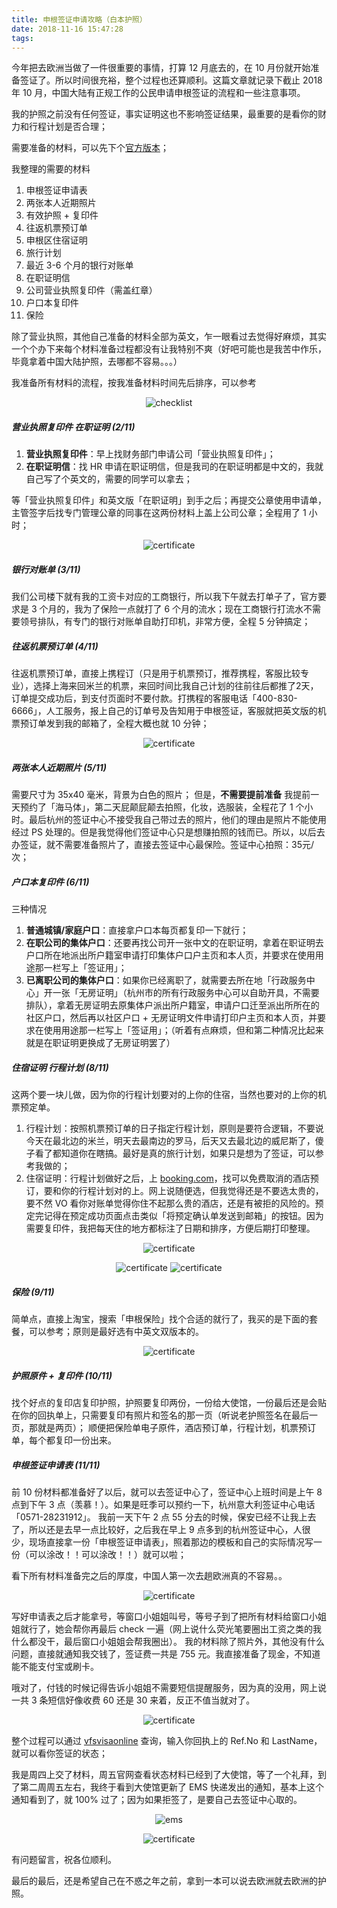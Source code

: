 ```yaml
---
title: 申根签证申请攻略（白本护照）
date: 2018-11-16 15:47:28
tags: 
---
```


今年把去欧洲当做了一件很重要的事情，打算 12 月底去的，在 10 月份就开始准备签证了。所以时间很充裕，整个过程也还算顺利。这篇文章就记录下截止 2018 年 10 月，中国大陆有正规工作的公民申请申根签证的流程和一些注意事项。

我的护照之前没有任何签证，事实证明这也不影响签证结果，最重要的是看你的财力和行程计划是否合理；

需要准备的材料，可以先下个[官方版本](http://www.vfsglobal.cn/italy/china/Shanghai/chinese/pdf/Checklist-for-Tourism.pdf)；

我整理的需要的材料
1. 申根签证申请表
2. 两张本人近期照片
3. 有效护照 + 复印件
4. 往返机票预订单
5. 申根区住宿证明
6. 旅行计划
7. 最近 3-6 个月的银行对账单
8. 在职证明信
9. 公司营业执照复印件（需盖红章）
10. 户口本复印件
11. 保险

<!--more-->

除了营业执照，其他自己准备的材料全部为英文，乍一眼看过去觉得好麻烦，其实一个个办下来每个材料准备过程都没有让我特别不爽（好吧可能也是我苦中作乐，毕竟拿着中国大陆护照，去哪都不容易。。。）

我准备所有材料的流程，按我准备材料时间先后排序，可以参考

<div align=center>

![checklist](https://timeline229-image.oss-cn-hangzhou.aliyuncs.com/schengen-checklist/checklist.png)

</div>

##### 营业执照复印件 在职证明 (2/11)
1. **营业执照复印件**：早上找财务部门申请公司「营业执照复印件」；
2. **在职证明信**：找 HR 申请在职证明信，但是我司的在职证明都是中文的，我就自己写了个英文的，需要的同学可以拿去；

等「营业执照复印件」和英文版「在职证明」到手之后；再提交公章使用申请单，主管签字后找专门管理公章的同事在这两份材料上盖上公司公章；全程用了 1 小时；

<div align=center>

![certificate](https://timeline229-image.oss-cn-hangzhou.aliyuncs.com/schengen-checklist/certificate.png)

</div>

##### 银行对账单 (3/11)
我们公司楼下就有我的工资卡对应的工商银行，所以我下午就去打单子了，官方要求是 3 个月的，我为了保险一点就打了 6 个月的流水；现在工商银行打流水不需要领号排队，有专门的银行对账单自助打印机，非常方便，全程 5 分钟搞定；

##### 往返机票预订单 (4/11)
往返机票预订单，直接上携程订（只是用于机票预订，推荐携程，客服比较专业），选择上海来回米兰的机票，来回时间比我自己计划的往前往后都推了2天，订单提交成功后，到支付页面时不要付款。打携程的客服电话「400-830-6666」，人工服务，报上自己的订单号及告知用于申根签证，客服就把英文版的机票预订单发到我的邮箱了，全程大概也就 10 分钟；

<div align=center>

![certificate](https://timeline229-image.oss-cn-hangzhou.aliyuncs.com/schengen-checklist/flight-reservation.png)

</div>

##### 两张本人近期照片 (5/11)
需要尺寸为 35x40 毫米，背景为白色的照片；
但是，**不需要提前准备** 
我提前一天预约了「海马体」，第二天屁颠屁颠去拍照，化妆，选服装，全程花了 1 个小时。最后杭州的签证中心不接受我自己带过去的照片，他们的理由是照片不能使用经过 PS 处理的。但是我觉得他们签证中心只是想赚拍照的钱而已。所以，以后去办签证，就不需要准备照片了，直接去签证中心最保险。签证中心拍照：35元/次；

##### 户口本复印件 (6/11)
三种情况
1. **普通城镇/家庭户口**：直接拿户口本每页都复印一下就行；
2. **在职公司的集体户口**：还要再找公司开一张中文的在职证明，拿着在职证明去户口所在地派出所户籍室申请打印集体户口户主页和本人页，并要求在使用用途那一栏写上「签证用」；
3. **已离职公司的集体户口**：如果你已经离职了，就需要去所在地「行政服务中心」开一张「无房证明」（杭州市的所有行政服务中心可以自助开具，不需要排队），拿着无房证明去原集体户派出所户籍室，申请户口迁至派出所所在的社区户口，然后再以社区户口 + 无房证明文件申请打印户主页和本人页，并要求在使用用途那一栏写上「签证用」；（听着有点麻烦，但和第二种情况比起来就是在职证明更换成了无房证明罢了）

##### 住宿证明 行程计划 (8/11)
这两个要一块儿做，因为你的行程计划要对的上你的住宿，当然也要对的上你的机票预定单。
1. 行程计划：按照机票预订单的日子指定行程计划，原则是要符合逻辑，不要说今天在最北边的米兰，明天去最南边的罗马，后天又去最北边的威尼斯了，傻子看了都知道你在瞎搞。最好是真的旅行计划，如果只是想为了签证，可以参考我做的；
2. 住宿证明：行程计划做好之后，上 [booking.com](https://www.booking.com/index.zh-cn.html)，找可以免费取消的酒店预订，要和你的行程计划对的上。网上说随便选，但我觉得还是不要选太贵的，要不然 VO 看你对账单觉得你住不起那么贵的酒店，还是有被拒的风险的。预定完记得在预定成功页面点击类似「将预定确认单发送到邮箱」的按钮。因为需要复印件，我把每天住的地方都标注了日期和排序，方便后期打印整理。

<div align=center>

![certificate](https://timeline229-image.oss-cn-hangzhou.aliyuncs.com/schengen-checklist/ltinerary.png)

</div>

<div align=center>

![certificate](https://timeline229-image.oss-cn-hangzhou.aliyuncs.com/schengen-checklist/booking-confirmation1.png)
![certificate](https://timeline229-image.oss-cn-hangzhou.aliyuncs.com/schengen-checklist/booking-confirmation2.png)

</div>

##### 保险 (9/11)
简单点，直接上淘宝，搜索「申根保险」找个合适的就行了，我买的是下面的套餐，可以参考；原则是最好选有中英文双版本的。

<div align=center>

![certificate](https://timeline229-image.oss-cn-hangzhou.aliyuncs.com/schengen-checklist/Insurance.png)

</div>

##### 护照原件 + 复印件 (10/11)
找个好点的复印店复印护照，护照要复印两份，一份给大使馆，一份最后还是会贴在你的回执单上，只需要复印有照片和签名的那一页（听说老护照签名在最后一页，那就是两页）；
顺便把保险单电子原件，酒店预订单，行程计划，机票预订单，每个都复印一份出来。

##### 申根签证申请表 (11/11)
前 10 份材料都准备好了以后，就可以去签证中心了，签证中心上班时间是上午 8 点到下午 3 点（羡慕！）。如果是旺季可以预约一下，杭州意大利签证中心电话「0571-28231912」。
我前一天下午 2 点 55 分去的时候，保安已经不让我上去了，所以还是去早一点比较好，之后我在早上 9 点多到的杭州签证中心，人很少，现场直接拿一份「申根签证申请表」，照着那边的模板和自己的实际情况写一份（可以涂改！！可以涂改！！）就可以啦；

看下所有材料准备完之后的厚度，中国人第一次去趟欧洲真的不容易。。

<div align=center>

![certificate](https://timeline229-image.oss-cn-hangzhou.aliyuncs.com/schengen-checklist/materials.jpeg)

</div>

写好申请表之后才能拿号，等窗口小姐姐叫号，等号子到了把所有材料给窗口小姐姐就行了，她会帮你再最后 check 一遍（网上说什么荧光笔要圈出工资之类的我什么都没干，最后窗口小姐姐会帮我圈出）。
我的材料除了照片外，其他没有什么问题，直接就通知我交钱了，签证费一共是 755 元。我直接准备了现金，不知道能不能支付宝或刷卡。

哦对了，付钱的时候记得告诉小姐姐不需要短信提醒服务，因为真的没用，网上说一共 3 条短信好像收费 60 还是 30 来着，反正不值当就对了。

<div align=center>

![certificate](https://timeline229-image.oss-cn-hangzhou.aliyuncs.com/schengen-checklist/fee.jpeg)

</div>

整个过程可以通过 [vfsvisaonline](https://www.vfsvisaonline.com/global-passporttracking/track/index?q=shSA0YnE4pLF9Xzwon/x/IzcvBCb/70NmWcryI2n01dFCVgtsDjpmd3jfNFPt90CTrBxqrhWReplZC8o/IMm7w==) 查询，输入你回执上的 Ref.No 和 LastName，就可以看你签证的状态；

我是周四上交了材料，周五官网查看状态材料已经到了大使馆，等了一个礼拜，到了第二周周五左右，我终于看到大使馆更新了 EMS 快递发出的通知，基本上这个通知看到了，就 100% 过了；因为如果拒签了，是要自己去签证中心取的。

<div align=center>

![ems](https://timeline229-image.oss-cn-hangzhou.aliyuncs.com/schengen-checklist/ems.jpeg)


![certificate](https://timeline229-image.oss-cn-hangzhou.aliyuncs.com/schengen-checklist/visa.jpeg)

</div>

有问题留言，祝各位顺利。

最后的最后，还是希望自己在不惑之年之前，拿到一本可以说去欧洲就去欧洲的护照。